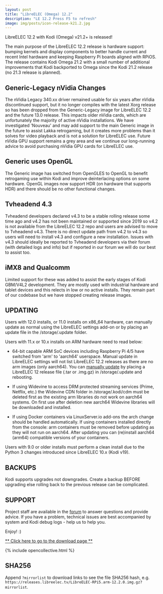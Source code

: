 ```yaml
---
layout: post
title: "LibreELEC (Omega) 12.2"
description: "LE 12.2 Press F5 to refresh"
image: img/posts/icon-release-k21.2.jpg
---
```


LibreELEC 12.2 with Kodi (Omega) v21.2+ is released!

The main purpose of the LibreELEC 12.2 release is hardware support: bumping kernels and display components to better handle current and recent Intel hardware and keeping Raspberry Pi boards aligned with RPiOS. The release contains Kodi Omega 21.2 with a small number of additional improvements that Kodi backported to Omega since the Kodi 21.2 release (no 21.3 release is planned).

## Generic-Legacy nVidia Changes

The nVidia Legacy 340.xx driver remained usable for six years after nVidia discontinued support, but it no longer compiles with the latest Xorg release so has been dropped from the Generic-Legacy image for LibreELEC 12.2 and the future 13.0 release. This impacts older nVidia cards, which are unfortunately the majority of active nVidia installations. We have investigated 'Nouveau' and may add support to the main Generic image in the future to assist Lakka retrogaming, but it creates more problems than it solves for video playback and is not a solution for LibreELEC use. Future nVidia GPU support remains a grey area and we continue our long-running advice to avoid purchasing nVidia GPU cards for LibreELEC use.

## Generic uses OpenGL

The Generic image has switched from OpenGLES to OpenGL to benefit retrogaming use within Kodi and improve deinterlacing options on some hardware. OpenGL images now support HDR (on hardware that supports HDR) and there should be no other functional changes.

## Tvheadend 4.3

Tvheadend developers declared v4.3 to be a stable rolling release some time ago and v4.2 has not been maintained or supported since 2019 so v4.2 is not available from the LibreELEC 12.2 repo and users are advised to move to Tvheadend v4.3. There is no direct update path from v4.2 to v4.3 so users will need to install v4.3 and configure a new installation. Issues with v4.3 should ideally be reported to Tvheadend developers via their forum (with detailed logs and info) but if reported in our forum we will do our best to assist too.

## iMX8 and Qualcomm

Limited support for these was added to assist the early stages of Kodi GBM/V4L2 development. They are mostly used with industrial hardware and tablet devices and this relects in low or no active installs. They remain part of our codebase but we have stopped creating release images.

## UPDATING

Users with 12.0 installs, or 11.0 installs on x86_64 hardware, can manually update as normal using the LibreELEC settings add-on or by placing an update file in the /storage/.update folder. 

Users with 11.x or 10.x installs on ARM hardware need to read below:

* 64-bit capable ARM SoC devices including Raspberry Pi 4/5 have switched from 'arm' to 'aarch64' userspace. Manual update in LibreELEC settings will not list LibreELEC 12.2 releases as there are no arm images (only aarch64). You can [manually update](https://wiki.libreelec.tv/support/update) by placing a LibreELEC 12 release file (.tar or .img.gz) in /storage/.update and rebooting.

* If using Widevine to access DRM protected streaming services (Prime, Netflix, etc.) the Widevine CDN folder in /storage/.kodi/cdm must be deleted first as the existing arm libraries do not work on aarch64 systems. On first use after deletion new aarch64 Widevine libraries will be downloaded and installed.

* If using Docker containers via LinuxServer.io add-ons the arch change should be handled automatically. If using containers installed directly from the console: arm containers must be removed before updating as they will not run on aarch64. After updating you can (re)install aarch64 (arm64) compatible versions of your containers.

Users with 9.0 or older installs must perform a clean install due to the Python 3 changes introduced since LibreELEC 10.x (Kodi v19).

## BACKUPS

Kodi supports upgrades not downgrades. Create a backup BEFORE upgrading else rolling back to the previous release can be complicated.

## SUPPORT

Project staff are available in the [forum](https://forum.libreelec.tv) to answer questions and provide advice. If you have a problem, technical issues are best accompanied by system and Kodi debug logs - help us to help you.

Enjoy! :)

[** Click here to go to the download page **](https://libreelec.tv/downloads/)

{% include opencollective.html %}

## SHA256

Append `?mirrorlist` to download links to see the file SHA256 hash, e.g. `https://releases.libreelec.tv/LibreELEC-RPi5.arm-12.2.0.img.gz?mirrorlist`.
